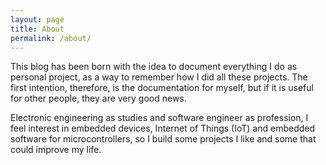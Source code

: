 ```yaml
---
layout: page
title: About
permalink: /about/
---
```


This blog has been born with the idea to document everything I do as personal project, as a way to remember how I did all these projects. The first intention, therefore, is the documentation for myself, but if it is useful for other people, they are very good news.

Electronic engineering as studies and software engineer as profession, I feel interest in embedded devices, Internet of Things (IoT) and embedded software for microcontrollers, so I build some projects I like and some that could improve my life.